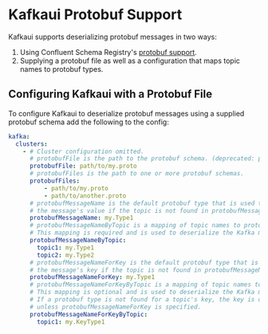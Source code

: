 # Kafkaui Protobuf Support

Kafkaui supports deserializing protobuf messages in two ways:
1. Using Confluent Schema Registry's [protobuf support](https://docs.confluent.io/platform/current/schema-registry/serdes-develop/serdes-protobuf.html).
2. Supplying a protobuf file as well as a configuration that maps topic names to protobuf types.

## Configuring Kafkaui with a Protobuf File

To configure Kafkaui to deserialize protobuf messages using a supplied protobuf schema add the following to the config:
```yaml
kafka:
  clusters:
    - # Cluster configuration omitted.
      # protobufFile is the path to the protobuf schema. (deprecated: please use "protobufFiles")
      protobufFile: path/to/my.proto
      # protobufFiles is the path to one or more protobuf schemas.
      protobufFiles: 
          - path/to/my.proto
          - path/to/another.proto
      # protobufMessageName is the default protobuf type that is used to deserilize
      # the message's value if the topic is not found in protobufMessageNameByTopic.
      protobufMessageName: my.Type1
      # protobufMessageNameByTopic is a mapping of topic names to protobuf types.
      # This mapping is required and is used to deserialize the Kafka message's value.
      protobufMessageNameByTopic:
        topic1: my.Type1
        topic2: my.Type2
      # protobufMessageNameForKey is the default protobuf type that is used to deserilize
      # the message's key if the topic is not found in protobufMessageNameForKeyByTopic.
      protobufMessageNameForKey: my.Type1
      # protobufMessageNameForKeyByTopic is a mapping of topic names to protobuf types.
      # This mapping is optional and is used to deserialize the Kafka message's key.
      # If a protobuf type is not found for a topic's key, the key is deserialized as a string,
      # unless protobufMessageNameForKey is specified.
      protobufMessageNameForKeyByTopic:
        topic1: my.KeyType1
```